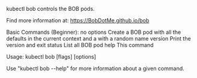 
kubectl bob controls the BOB pods.

 Find more information at: https://BobDotMe.github.io/bob

Basic Commands (Beginner):
  no options     Create a BOB pod with all the defaults in the current context and a with a random name
  version        Print the version and exit
  status         List all BOB pod
  help           This command

Usage:
  kubectl bob [flags] [options]

Use "kubectl bob <command> --help" for more information about a given command.

